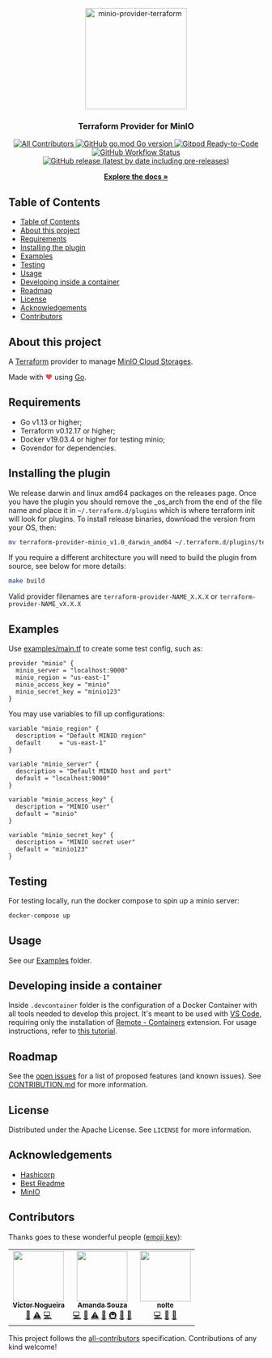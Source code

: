 <p align="center">
  <a href="https://github.com/aminueza/terraform-provider-minio">
    <img src="https://i.imgur.com/yijdDec.png" alt="minio-provider-terraform" width="200">
  </a>
  <h3 align="center" style="font-weight: bold">Terraform Provider for MinIO</h3>
  <p align="center">
    <a href="#contributors">
      <img alt="All Contributors" src="https://img.shields.io/badge/all_contributors-3-orange.svg?style=flat">
    </a>
    <a href="https://golang.org/doc/devel/release.html">
      <img alt="GitHub go.mod Go version" src="https://img.shields.io/github/go-mod/go-version/aminueza/terraform-provider-minio">
    </a>
    <a href="https://gitpod.io/#https://github.com/aminueza/terraform-provider-minio">
      <img alt="Gitpod Ready-to-Code" src="https://img.shields.io/badge/Gitpod-Ready--to--Code-blue?logo=gitpod">
    </a>
    <a href="https://github.com/aminueza/terraform-provider-minio/actions?query=workflow%3A%22Terraform+Provider+CI%22">
      <img alt="GitHub Workflow Status" src="https://img.shields.io/github/workflow/status/aminueza/terraform-provider-minio/Terraform%20Provider%20CI">
    </a>
    <a href="https://github.com/aminueza/terraform-provider-minio/releases">
      <img alt="GitHub release (latest by date including pre-releases)" src="https://img.shields.io/github/v/release/aminueza/terraform-provider-minio?include_prereleases">
    </a>
  </p>
  <p align="center">
    <a href="https://github.com/aminueza/terraform-provider-minio/tree/master/docs"><strong>Explore the docs »</strong></a>
  </p>
</p>

## Table of Contents

- [Table of Contents](#table-of-contents)
- [About this project](#about-this-project)
- [Requirements](#requirements)
- [Installing the plugin](#installing-the-plugin)
- [Examples](#examples)
- [Testing](#testing)
- [Usage](#usage)
- [Developing inside a container](#developing-inside-a-container)
- [Roadmap](#roadmap)
- [License](#license)
- [Acknowledgements](#acknowledgements)
- [Contributors](#contributors)

## About this project

A [Terraform](https://www.terraform.io) provider to manage [MinIO Cloud Storages](https://min.io).

Made with <span style="color: #e25555;">&#9829;</span> using [Go](https://golang.org/).

## Requirements

- Go v1.13 or higher;
- Terraform v0.12.17 or higher;
- Docker v19.03.4 or higher for testing minio;
- Govendor for dependencies.

## Installing the plugin

We release darwin and linux amd64 packages on the releases page. Once you have the plugin you should remove the _os_arch from the end of the file name and place it in `~/.terraform.d/plugins` which is where terraform init will look for plugins. To install release binaries, download the version from your OS, then:

```sh
mv terraform-provider-minio_v1.0_darwin_amd64 ~/.terraform.d/plugins/terraform-provider-minio_v1.0
```

If you require a different architecture you will need to build the plugin from source, see below for more details:

```sh
make build
```

Valid provider filenames are `terraform-provider-NAME_X.X.X` or `terraform-provider-NAME_vX.X.X`

## Examples

Use [examples/main.tf](./examples/user/main.tf) to create some test config, such as:

```hcl
provider "minio" {
  minio_server = "localhost:9000"
  minio_region = "us-east-1"
  minio_access_key = "minio"
  minio_secret_key = "minio123"
}
```

You may use variables to fill up configurations:

```hcl
variable "minio_region" {
  description = "Default MINIO region"
  default     = "us-east-1"
}

variable "minio_server" {
  description = "Default MINIO host and port"
  default = "localhost:9000"
}

variable "minio_access_key" {
  description = "MINIO user"
  default = "minio"
}

variable "minio_secret_key" {
  description = "MINIO secret user"
  default = "minio123"
}
```

## Testing

For testing locally, run the docker compose to spin up a minio server:

```sh
docker-compose up
```

## Usage

See our [Examples](examples/) folder.

## Developing inside a container

Inside `.devcontainer` folder is the configuration of a Docker Container with all tools needed to develop this project. It's meant to be used with [VS Code](https://code.visualstudio.com), requiring only the installation of [Remote - Containers](https://marketplace.visualstudio.com/items?itemName=ms-vscode-remote.remote-containers) extension. For usage instructions, refer to [this tutorial](https://code.visualstudio.com/docs/remote/containers).

## Roadmap

See the [open issues](https://github.com/aminueza/terraform-minio-provider/issues) for a list of proposed features (and known issues). See [CONTRIBUTION.md](./docs/github/CONTRIBUTING.md) for more information.

## License

Distributed under the Apache License. See `LICENSE` for more information.

## Acknowledgements

- [Hashicorp](https://www.hashicorp.com)
- [Best Readme](https://github.com/othneildrew/Best-README-Template)
- [MinIO](https://min.io)

## Contributors

Thanks goes to these wonderful people ([emoji key](https://allcontributors.org/docs/en/emoji-key)):

<!-- ALL-CONTRIBUTORS-LIST:START - Do not remove or modify this section -->
<!-- prettier-ignore-start -->
<!-- markdownlint-disable -->
<table>
  <tr>
    <td align="center"><a href="https://victornogueira.app"><img src="https://avatars2.githubusercontent.com/u/418083?v=4" width="100px;" alt=""/><br /><sub><b>Victor Nogueira</b></sub></a><br /><a href="https://github.com/aminueza/terraform-provider-minio/commits?author=felladrin" title="Documentation">📖</a> <a href="https://github.com/aminueza/terraform-provider-minio/commits?author=felladrin" title="Tests">⚠️</a> <a href="https://github.com/aminueza/terraform-provider-minio/commits?author=felladrin" title="Code">💻</a></td>
    <td align="center"><a href="http://amandasouza.app"><img src="https://avatars0.githubusercontent.com/u/15249711?v=4" width="100px;" alt=""/><br /><sub><b>Amanda Souza</b></sub></a><br /><a href="https://github.com/aminueza/terraform-provider-minio/commits?author=aminueza" title="Code">💻</a> <a href="https://github.com/aminueza/terraform-provider-minio/pulls?q=is%3Apr+reviewed-by%3Aaminueza" title="Reviewed Pull Requests">👀</a> <a href="https://github.com/aminueza/terraform-provider-minio/commits?author=aminueza" title="Tests">⚠️</a> <a href="#projectManagement-aminueza" title="Project Management">📆</a> <a href="#infra-aminueza" title="Infrastructure (Hosting, Build-Tools, etc)">🚇</a> <a href="#ideas-aminueza" title="Ideas, Planning, & Feedback">🤔</a> <a href="https://github.com/aminueza/terraform-provider-minio/commits?author=aminueza" title="Documentation">📖</a></td>
    <td align="center"><a href="https://github.com/nolte"><img src="https://avatars1.githubusercontent.com/u/538808?v=4" width="100px;" alt=""/><br /><sub><b>nolte</b></sub></a><br /><a href="https://github.com/aminueza/terraform-provider-minio/commits?author=nolte" title="Code">💻</a> <a href="#ideas-nolte" title="Ideas, Planning, & Feedback">🤔</a> <a href="https://github.com/aminueza/terraform-provider-minio/commits?author=nolte" title="Documentation">📖</a></td>
  </tr>
</table>
<!-- markdownlint-enable -->
<!-- prettier-ignore-end -->
<!-- ALL-CONTRIBUTORS-LIST:END -->

This project follows the [all-contributors](https://github.com/all-contributors/all-contributors) specification. Contributions of any kind welcome!
